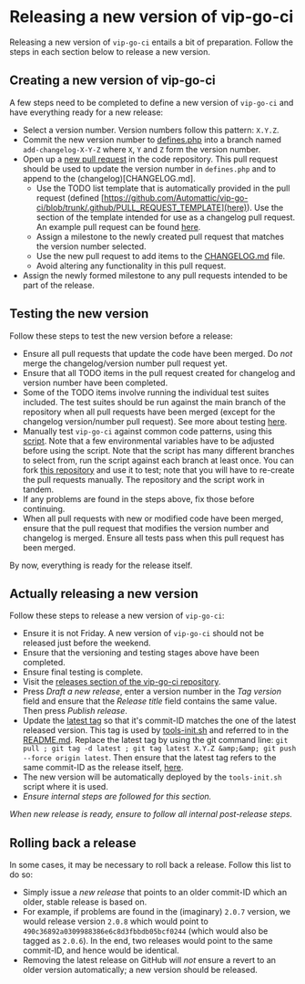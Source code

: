 # Releasing a new version of vip-go-ci

Releasing a new version of `vip-go-ci` entails a bit of preparation. Follow the steps in each section below to release a new version.

## Creating a new version of vip-go-ci

A few steps need to be completed to define a new version of `vip-go-ci` and have everything ready for a new release:

 * Select a version number. Version numbers follow this pattern: `X.Y.Z`.
 * Commit the new version number to [defines.php](defines.php) into a branch named `add-changelog-X-Y-Z` where `X`, `Y` and `Z` form the version number.
 * Open up a [new pull request](https://github.com/Automattic/vip-go-ci/compare) in the code repository. This pull request should be used to update the version number in `defines.php` and to append to the (changelog)[CHANGELOG.md].
   * Use the TODO list template that is automatically provided in the pull request (defined [https://github.com/Automattic/vip-go-ci/blob/trunk/.github/PULL_REQUEST_TEMPLATE](here)). Use the section of the template intended for use as a changelog pull request. An example pull request can be found [here](https://github.com/Automattic/vip-go-ci/pull/312/).
   * Assign a milestone to the newly created pull request that matches the version number selected.
   * Use the new pull request to add items to the [CHANGELOG.md](https://github.com/Automattic/vip-go-ci/blob/trunk/CHANGELOG.md) file.
   * Avoid altering any functionality in this pull request.
 * Assign the newly formed milestone to any pull requests intended to be part of the release.

## Testing the new version

Follow these steps to test the new version before a release:

 * Ensure all pull requests that update the code have been merged. Do _not_ merge the changelog/version number pull request yet.
 * Ensure that all TODO items in the pull request created for changelog and version number have been completed.
 * Some of the TODO items involve running the individual test suites included. The test suites should be run against the main branch of the repository when all pull requests have been merged (except for the changelog version/number pull request). See more about testing [here](TESTS.md).
 * Manually test `vip-go-ci` against common code patterns, using this [script](). Note that a few environmental variables have to be adjusted before using the script. Note that the script has many different branches to select from, run the script against each branch at least once. You can fork [this repository](https://github.com/gudmdharalds-a8c/vip-go-ci-manual-testing) and use it to test; note that you will have to re-create the pull requests manually. The repository and the script work in tandem.
 * If any problems are found in the steps above, fix those before continuing.
 * When all pull requests with new or modified code have been merged, ensure that the pull request that modifies the version number and changelog is merged. Ensure all tests pass when this pull request has been merged.

By now, everything is ready for the release itself.

## Actually releasing a new version

Follow these steps to release a new version of `vip-go-ci`:

 * Ensure it is not Friday. A new version of `vip-go-ci` should not be released just before the weekend.
 * Ensure that the versioning and testing stages above have been completed.
 * Ensure final testing is complete.
 * Visit the [releases section of the vip-go-ci repository](https://github.com/Automattic/vip-go-ci/releases).
 * Press _Draft a new release_, enter a version number in the _Tag version_ field and ensure that the _Release title_ field contains the same value. Then press _Publish release_.
 * Update the [latest tag](https://github.com/Automattic/vip-go-ci/releases/tag/latest) so that it's commit-ID matches the one of the latest released version. This tag is used by [tools-init.sh](https://github.com/Automattic/vip-go-ci/blob/trunk/tools-init.sh) and referred to in the [README.md](https://github.com/Automattic/vip-go-ci/blob/trunk/README.md). Replace the latest tag by using the git command line: `git pull ; git tag -d latest ; git tag latest X.Y.Z &amp;&amp; git push --force origin latest`. Then ensure that the latest tag refers to the same commit-ID as the release itself, [here](https://github.com/Automattic/vip-go-ci/tags).
 * The new version will be automatically deployed by the `tools-init.sh` script where it is used.
 * _Ensure internal steps are followed for this section._

_When new release is ready, ensure to follow all internal post-release steps._

## Rolling back a release

In some cases, it may be necessary to roll back a release. Follow this list to do so:

 * Simply issue a _new release_ that points to an older commit-ID which an older, stable release is based on.
  * For example, if problems are found in the (imaginary) `2.0.7` version, we would release version `2.0.8` which would point to `490c36892a0309988386e6c8d3fbbdb05bcf0244` (which would also be tagged as `2.0.6`). In the end, two releases would point to the same commit-ID, and hence would be identical.
 * Removing the latest release on GitHub will _not_ ensure a revert to an older version automatically; a new version should be released.

